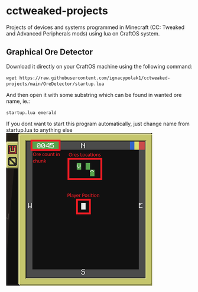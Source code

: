# cctweaked-projects
Projects of devices and systems programmed in Minecraft (CC: Tweaked and Advanced Peripherals mods) using lua on CraftOS system.
## Graphical Ore Detector
Download it directly on your CraftOS machine using the following command:
```
wget https://raw.githubusercontent.com/ignacypolak1/cctweaked-projects/main/OreDetector/startup.lua
```
And then open it with some substring which can be found in wanted ore name, ie.:
```
startup.lua emerald 
```
If you dont want to start this program automatically, just change name from startup.lua to anything else
![alt text](https://github.com/ignacypolak1/cctweaked-projects/blob/main/OreDetector/ore_detector.png?raw=true)
